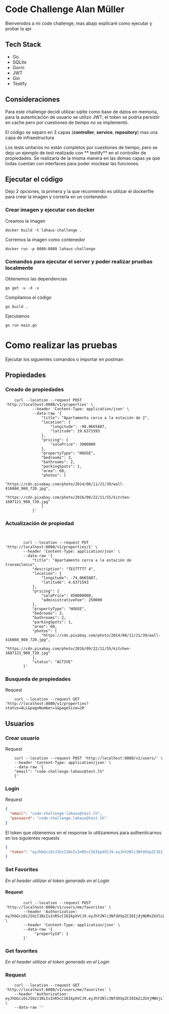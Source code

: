 # Code Challenge Alan Müller

Bienvenidos a mi code challenge, mas abajo explicaré como ejecutar y probar la api

## Tech Stack

- Go
- SQLite
- Gorm
- JWT
- Gin
- Testify

## Consideraciones

Para este challenge decidí utilizar sqlite como base de datos en memoria, para la autenticación de usuario se utilizo
JWT, el token se podría persistir en cache pero por cuestiones de tiempo no se implementó.

El código se separo en 3 capas (**controller**, **service**, **repository**) mas una capa de infraestructura

Los tests unitarios no están completos por cuestiones de tiempo, pero se dejo un ejemplo de test realizado con **
testify**
en el controller de propiedades. Se realizaría de la misma manera en las demas capas ya que todas cuentan con interfaces
para poder mockear las funciones.

## Ejecutar el código

Dejo 2 opciones, la primera y la que recomiendo es utilizar el dockerfile para crear la imagen y correrla en un
contenedor.

### Crear imagen y ejecutar con docker

Creamos la imagen

```shell
docker build -t lahaus-challenge .
```

Corremos la imagen como contenedor

```shell
docker run -p 8080:8080 lahaus-challenge
```

### Comandos para ejecutar el server y poder realizar pruebas localmente

Obtenemos las dependencias

```shell
go get -u -d -v
```

Compilamos el código

```shell
go build .
```

Ejecutamos

```shell
go run main.go
```

# Como realizar las pruebas

Ejecutar los siguientes comandos o importar en postman

## Propiedades

### Creado de propiedades

```shell
    curl --location --request POST 'http://localhost:8080/v1/properties' \
            --header 'Content-Type: application/json' \
            --data-raw '{
                "title": "Apartamento cerca a la estación de 2",
                "location": {
                    "longitude": -99.0665887,
                    "latitude": 19.6371593
                },
                "pricing": {
                    "salePrice": 3000000
                },
                "propertyType": "HOUSE",
                "bedrooms": 3,
                "bathrooms": 2,
                "parkingSpots": 1,
                "area": 60,
                "photos": [
                    "https://cdn.pixabay.com/photo/2014/08/11/21/39/wall-416060_960_720.jpg",
                    "https://cdn.pixabay.com/photo/2016/09/22/11/55/kitchen-1687121_960_720.jpg"
                ]
            }'
```

### Actualización de propiedad

```shell


        curl --location --request PUT 'http://localhost:8080/v1/properties/1' \
        --header 'Content-Type: application/json' \
        --data-raw '{
            "title": "Apartamento cerca a la estación de transmilenio",
            "description": "TESTTTTT 4",
            "location": {
                "longitude": -74.0665887,
                "latitude": 4.6371593
            },
            "pricing": {
                "salePrice": 450000000,
                "administrativeFee": 250000
            },
            "propertyType": "HOUSE",
            "bedrooms": 3,
            "bathrooms": 2,
            "parkingSpots": 1,
            "area": 60,
            "photos": [
                "https://cdn.pixabay.com/photo/2014/08/11/21/39/wall-416060_960_720.jpg",
                "https://cdn.pixabay.com/photo/2016/09/22/11/55/kitchen-1687121_960_720.jpg"
            ],
            "status": "ACTIVE"
        }'

```

### Busqueda de propiedades

Request

```shell
    curl --location --request GET 'http://localhost:8080/v1/properties?status=ALL&pageNumber=1&pageSize=20'
```

## Usuarios

### Crear usuario

Request

```shell
    curl --location --request POST 'http://localhost:8080/v1/users/' \
    --header 'Content-Type: application/json' \
    --data-raw '{
    "email": "code-challenge-lahaus@test.lh"
    }'
```

### Login

Request

```json
{
  "email": "code-challenge-lahaus@test.lh",
  "password": "code-challenge-lahaus@test.lh"
}
```

El token que obtenemos en el response lo utilizaremos para authenticarnos en los siguientes requests

```json
{
  "token": "eyJhbGciOiJIUzI1NiIsInR5cCI6IkpXVCJ9.eyJhY2Nlc3NfdXVpZCI6IjFlNDljMmE5LTkyMzktNDU2Zi04MGNmLTAwYjgxZTUyMmY4NSIsImV4cCI6MTYzNTgwOTQ4OCwidXNlcl9pZCI6ImNvZGUtY2hhbGxlbmdlLWxhaGF1c0B0ZXN0LmxoIiwidXNlcl9uYW1lIjoiY29kZS1jaGFsbGVuZ2UtbGFoYXVzQHRlc3QubGgifQ.JOH80m4KEjwY_1oA97njxdN4zSwrHWxl0EgFimLgULc"
}
```

### Set Favorites

_En el header utilizar el token generado en el Login_

#### Request

```shell
        curl --location --request POST 'http://localhost:8080/v1/users/me/favorites' \
        --header 'Authorization: eyJhbGciOiJIUzI1NiIsInR5cCI6IkpXVCJ9.eyJhY2Nlc3NfdXVpZCI6IjdjNGMxZGVlLWE3MTctNDQ5ZS1iMTkxLWVhNDM4YTUyZTllNCIsImV4cCI6MTYzNTc5NTY2MiwidXNlcl9pZCI6ImNvZGUtY2hhbGxlbmdlLWxhaGF1c0B0ZXN0LmxoIiwidXNlcl9uYW1lIjoiY29kZS1jaGFsbGVuZ2UtbGFoYXVzQHRlc3QubGgifQ.q19iSFoMRQBP0_22usx6ndkTazT6AcLgIhhbICT6VBc' \
        --header 'Content-Type: application/json' \
        --data-raw '{
             "propertyId": 1
        }'
```

### Get favorites

_En el header utilizar el token generado en el Login_

### Request

```shell
    curl --location --request GET 'http://localhost:8080/v1/users/me/favorites' \
    --header 'Authorization: eyJhbGciOiJIUzI1NiIsInR5cCI6IkpXVCJ9.eyJhY2Nlc3NfdXVpZCI6ImZiZGVjMWVjLTVmZjAtNDZmOS04OTZhLTRjNGNkMTA4NjM1ZiIsImV4cCI6MTYzNTc5Mzc4NiwidXNlcl9pZCI6ImNvZGUtY2hhbGxlbmdlLWxhaGF1c0B0ZXN0LmxoIiwidXNlcl9uYW1lIjoiY29kZS1jaGFsbGVuZ2UtbGFoYXVzQHRlc3QubGgifQ.ZClw3arpa6f1qHndqCfTfRZBqzBAXubK2MrLku0xHZE' \
    --data-raw ''
```